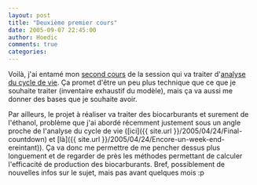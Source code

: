 ```yaml
---
layout: post
title: "Deuxième premier cours"
date: 2005-09-07 22:45:00
author: Hoedic
comments: true
categories: 
---
```



Voilà, j'ai entamé mon [second cours](http://www.polymtl.ca/etudes/cours/details.php?sigle=GCH6310) de la session qui va traiter d'[analyse du cycle de vie](http://en.wikipedia.org/wiki/Life_cycle_assessment). Ça promet d'être un peu plus technique que ce que je souhaite traiter (inventaire exhaustif du modèle), mais ça va aussi me donner des bases que je souhaite avoir.

Par ailleurs, le projet à réaliser va traiter des biocarburants et surement de l'éthanol, problème que j'ai abordé récemment justement sous un angle proche de l'analyse du cycle de vie ([ici]({{ site.url }}/2005/04/24/Final-countdown) et [là]({{ site.url }}/2005/04/24/Encore-un-week-end-ereintant)). Ça va donc me permettre de me pencher dessus plus longuement et de regarder de près les méthodes permettant de calculer l'efficacité de production des biocarburants. Bref, possiblement de nouvelles infos sur le sujet, mais pas avant quelques mois :p